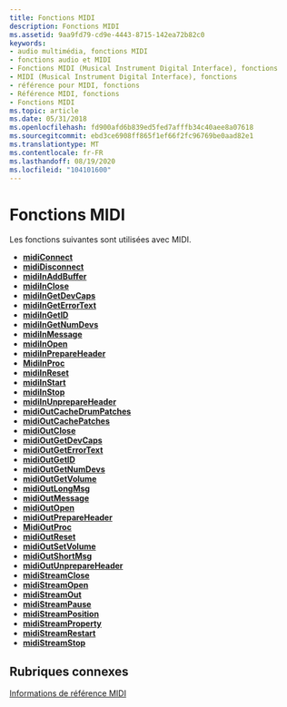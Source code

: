 ```yaml
---
title: Fonctions MIDI
description: Fonctions MIDI
ms.assetid: 9aa9fd79-cd9e-4443-8715-142ea72b82c0
keywords:
- audio multimédia, fonctions MIDI
- fonctions audio et MIDI
- Fonctions MIDI (Musical Instrument Digital Interface), fonctions
- MIDI (Musical Instrument Digital Interface), fonctions
- référence pour MIDI, fonctions
- Référence MIDI, fonctions
- Fonctions MIDI
ms.topic: article
ms.date: 05/31/2018
ms.openlocfilehash: fd900afd6b839ed5fed7afffb34c40aee8a07618
ms.sourcegitcommit: ebd3ce6908ff865f1ef66f2fc96769be0aad82e1
ms.translationtype: MT
ms.contentlocale: fr-FR
ms.lasthandoff: 08/19/2020
ms.locfileid: "104101600"
---
```

# <a name="midi-functions"></a>Fonctions MIDI

Les fonctions suivantes sont utilisées avec MIDI.

-   [**midiConnect**](/windows/win32/api/mmeapi/nf-mmeapi-midiconnect)
-   [**midiDisconnect**](/windows/win32/api/mmeapi/nf-mmeapi-mididisconnect)
-   [**midiInAddBuffer**](/windows/win32/api/mmeapi/nf-mmeapi-midiinaddbuffer)
-   [**midiInClose**](/windows/win32/api/mmeapi/nf-mmeapi-midiinclose)
-   [**midiInGetDevCaps**](/windows/win32/api/mmeapi/nf-mmeapi-midiingetdevcaps)
-   [**midiInGetErrorText**](/windows/win32/api/mmeapi/nf-mmeapi-midiingeterrortext)
-   [**midiInGetID**](/windows/win32/api/mmeapi/nf-mmeapi-midiingetid)
-   [**midiInGetNumDevs**](/windows/win32/api/mmeapi/nf-mmeapi-midiingetnumdevs)
-   [**midiInMessage**](/windows/win32/api/mmeapi/nf-mmeapi-midiinmessage)
-   [**midiInOpen**](/windows/win32/api/mmeapi/nf-mmeapi-midiinopen)
-   [**midiInPrepareHeader**](/windows/win32/api/mmeapi/nf-mmeapi-midiinprepareheader)
-   [**MidiInProc**](/previous-versions//dd798460(v=vs.85))
-   [**midiInReset**](/windows/win32/api/mmeapi/nf-mmeapi-midiinreset)
-   [**midiInStart**](/windows/win32/api/mmeapi/nf-mmeapi-midiinstart)
-   [**midiInStop**](/windows/win32/api/mmeapi/nf-mmeapi-midiinstop)
-   [**midiInUnprepareHeader**](/windows/win32/api/mmeapi/nf-mmeapi-midiinunprepareheader)
-   [**midiOutCacheDrumPatches**](/windows/win32/api/mmeapi/nf-mmeapi-midioutcachedrumpatches)
-   [**midiOutCachePatches**](/windows/win32/api/mmeapi/nf-mmeapi-midioutcachepatches)
-   [**midiOutClose**](/windows/win32/api/mmeapi/nf-mmeapi-midioutclose)
-   [**midiOutGetDevCaps**](/windows/win32/api/mmeapi/nf-mmeapi-midioutgetdevcaps)
-   [**midiOutGetErrorText**](/windows/win32/api/mmeapi/nf-mmeapi-midioutgeterrortext)
-   [**midiOutGetID**](/windows/win32/api/mmeapi/nf-mmeapi-midioutgetid)
-   [**midiOutGetNumDevs**](/windows/win32/api/mmeapi/nf-mmeapi-midioutgetnumdevs)
-   [**midiOutGetVolume**](/windows/win32/api/mmeapi/nf-mmeapi-midioutgetvolume)
-   [**midiOutLongMsg**](/windows/win32/api/mmeapi/nf-mmeapi-midioutlongmsg)
-   [**midiOutMessage**](/windows/win32/api/mmeapi/nf-mmeapi-midioutmessage)
-   [**midiOutOpen**](/windows/win32/api/mmeapi/nf-mmeapi-midioutopen)
-   [**midiOutPrepareHeader**](/windows/win32/api/mmeapi/nf-mmeapi-midioutprepareheader)
-   [**MidiOutProc**](/previous-versions//dd798478(v=vs.85))
-   [**midiOutReset**](/windows/win32/api/mmeapi/nf-mmeapi-midioutreset)
-   [**midiOutSetVolume**](/windows/win32/api/mmeapi/nf-mmeapi-midioutsetvolume)
-   [**midiOutShortMsg**](/windows/win32/api/mmeapi/nf-mmeapi-midioutshortmsg)
-   [**midiOutUnprepareHeader**](/windows/win32/api/mmeapi/nf-mmeapi-midioutunprepareheader)
-   [**midiStreamClose**](/windows/win32/api/mmeapi/nf-mmeapi-midistreamclose)
-   [**midiStreamOpen**](/windows/win32/api/mmeapi/nf-mmeapi-midistreamopen)
-   [**midiStreamOut**](/windows/win32/api/mmeapi/nf-mmeapi-midistreamout)
-   [**midiStreamPause**](/windows/win32/api/mmeapi/nf-mmeapi-midistreampause)
-   [**midiStreamPosition**](/windows/win32/api/mmeapi/nf-mmeapi-midistreamposition)
-   [**midiStreamProperty**](/windows/win32/api/mmeapi/nf-mmeapi-midistreamproperty)
-   [**midiStreamRestart**](/windows/win32/api/mmeapi/nf-mmeapi-midistreamrestart)
-   [**midiStreamStop**](/windows/win32/api/mmeapi/nf-mmeapi-midistreamstop)

## <a name="related-topics"></a>Rubriques connexes

<dl> <dt>

[Informations de référence MIDI](midi-reference.md)
</dt> </dl>

 

 